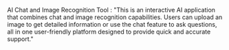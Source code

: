 AI Chat and Image Recognition Tool :
"This is an interactive AI application that combines chat and image recognition capabilities. 
Users can upload an image to get detailed information or use the chat feature to ask questions, all in one user-friendly platform designed to provide quick and accurate support."
